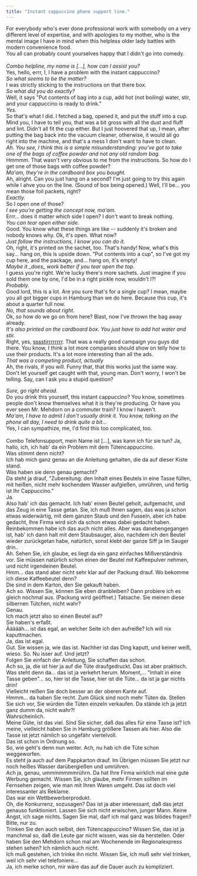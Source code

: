 ```yaml
---
title: "Instant cappuccino phone support line."
---
```


<p>For everybody who's ever done professional work with somebody on a very different level of expertise, and with apologies to my mother, who is the mental image I have in mind when this helpless older lady battles with modern convenience food.
<br/>
You all can probably count yourselves happy that I didn't go into comedy.
<br/>
<lj-cut text="Instant cappucino phone suport line">
<br/>
<i>Combo helpline, my name is [...], how can I assist you?</i>
<br/>
Yes, hello, errr, I, I have a problem with the instant cappuccino?
<br/>
<i>So what seems to be the matter?</i>
<br/>
I was strictly sticking to the instructions on that there box.
<br/>
<i>So what did you do exactly?</i>
<br/>
Well, it says "Put contents of bag into a cup, add hot (not boiling) water, stir, and your cappuccino is ready to drink."
<br/>
<i>Yes.</i>
<br/>
So that's what I did. I fetched a bag, opened it, and put the stuff into a cup. Mind you, I have to tell you, that was a bit gross with all the dust and fluff and lint. Didn't all fit the cup either. But I just hoovered that up, I mean, after putting the bag back into the vacuum cleaner, otherwise, it would all go right into the machine, and that's a mess I don't want to have to clean.
<br/>
<i>Ah. You see, I think this is a simple misunderstanding: you've got to take one of the bags of coffee powder and not any old random bag.</i>
<br/>
Hmmmm. That wasn't very obvious to me from the instructions. So how do I get one of those bags with coffee powder?
<br/>
<i>Ma'am, they're in the cardboard box you bought.</i>
<br/>
Ah, alright. Can you just hang on a second? I'm just going to try this again while I ahve you on the line. (Sound of box being opened.) Well, I'll be... you mean those foil packets, right?
<br/>
<i>Exactly.</i>
<br/>
So I open one of those?
<br/>
<i>I see you're getting the concept now, ma'am.</i>
<br/>
Errr... does it matter which side I open? I don't want to break nothing.
<br/>
<i>You can tear open either side.</i>
<br/>
Good. You know what these things are like -- suddenly it's broken and nobody knows why. Ok, it's open. What now?
<br/>
<i>Just follow the instructions, I know you can do it.</i>
<br/>
Oh, right, it's printed on the sachet, too. That's handy! Now, what's this say... hang on, this is upside down. "Put contents into a cup", so I've got my cup here, and the package, and... hang on, it's empty!
<br/>
<i>Maybe it _does_ work better if you tear open the top.</i>
<br/>
I guess you're right. We're lucky there's more sachets. Just imagine if you sold them one by one, I'd be in a right pickle now, wouldn't I?!
<br/>
<i>Probably.</i>
<br/>
Good lord, this is a lot. Are you sure that's for a single cup? I mean, maybe you all got bigger cups in Hamburg than we do here. Because this cup, it's about a quarter full now.
<br/>
<i>No, that sounds about right.</i>
<br/>
Ok, so how do we go on from here? Blast, now I've thrown the bag away already.
<br/>
<i>It's also printed on the cardboard box. You just have to add hot water and stir.</i>
<br/>
Right, yes, <a href="http://www.youtube.com/watch?v=xlaLh8sqCEc">sssstirrrrrrrr</a>. That was a really good campaign you guys did there. You know, I think a lot more companies should show on telly how to use their products. It's a lot more interesting than all the ads.
<br/>
<i>That was a competing product, actually</i>
<br/>
Ah, the rivals, if you will. Funny that, that this works just the same way. Don't let yourself get caught with that, young man.  Don't worry, I won't be telling. Say, can I ask you a stupid question?
<br/>
<p><i>Sure, go right ahead.</i>
<br/>
Do you drink this yourself, this instant cappuccino? You know, sometimes people don't know themselves what it is they're producing. Or have you ever seen Mr. Mehdorn on a commuter train? I know I haven't.
<br/>
<i>Ma'am, I have to admit I don't usually drink it. You know, talking on the phone all day, I need to drink quite a bit...</i>
<br/>
Yes, I can sympathize, me, I'd find this too complicated, too.
<br/>
</lj-cut>
<br/>
<lj-cut text="Tütencappuccinotelefonsupport, original german, ca. 2003">
Combo Telefonsupport, mein Name ist [...], was kann ich für sie tun?
Ja, hallo, ich, ich hab' da ein Problem mit dem Tütencappuccino.
<br/>
Was stimmt denn nicht?
<br/>
Ich hab mich ganz genau an die Anleitung gehalten, die da auf dieser Kiste stand.
<br/>
Was haben sie denn genau gemacht?
<br/>
Da steht ja drauf, "Zubereitung: den Inhalt eines Beutels in eine Tasse füllen, mit heißen, nicht mehr kochendem Wasser aufgießen, umrühren, und fertig ist Ihr Cappuccino."
<br/>
Ja.
<br/>
Also hab' ich das gemacht. Ich hab' einen Beutel geholt, aufgemacht, und das Zeug in eine Tasse getan. Sie, ich muß Ihnen sagen, das was ja schon etwas widerwärtig, mit dem ganzen Staub und den Fusseln, aber ich habe gedacht, Ihre Firma wird sich da schon etwas dabei gedacht haben. Reinbekommen habe ich das auch nicht alles. Aber was danebengegangen ist, hab' ich dann halt mit dem Staubsauger, also, nachdem ich den Beutel wieder zurückgetan habe, natürlich, sonst klebt der ganze Siff ja im Sauger drin..
<br/>
Ah. Sehen Sie, ich glaube, es liegt da ein ganz einfaches Mißverständnis vor. Sie müssen natürlich schon einen der Beutel mit Kaffeepulver nehmen, und nicht irgendeinen Beutel.
<br/>
Hmm... das stand aber nicht sehr klar auf der Packung drauf. Wo bekomme ich diese Kaffeebeutel denn?
<br/>
Die sind in dem Karton, den Sie gekauft haben.
<br/>
Ach so. Wissen Sie, können Sie eben dranbleiben? Dann probiere ich es gleich nochmal aus. (Packung wird geöffnet.) Tatsache. Sie meinen diese silbernen Tütchen, nicht wahr?
<br/>
Genau.
<br/>
Ich mach jetzt also so einen Beutel auf?
<br/>
Sie haben's erfaßt.
<br/>
Äääääh... ist das egal, an welcher Seite ich den aufreiße? Ich will nix kaputtmachen.
<br/>
Ja, das ist egal.
<br/>
Gut. Sie wissen ja, wie das ist. Nachher ist das Ding kaputt, und keiner weiß, wieso. So. Nu isser auf. Und jetzt?
<br/>
Folgen Sie einfach der Anleitung, Sie schaffen das schon.
<br/>
Ach so, ja, die ist hier ja auf die Tüte draufgedruckt. Das ist aber praktisch. Was steht denn da... das ist ja verkehrt herum. Moment,... "Inhalt in eine Tasse geben"... so, hier ist die Tasse, hier ist die Tüte... da ist ja gar nichts drin!
<br/>
Vielleicht reißen Sie doch besser an der oberen Kante auf.
<br/>
Hmmm... da haben Sie recht. Zum Glück sind noch mehr Tüten da. Stellen Sie sich vor, Sie würden die Tüten einzeln verkaufen. Da stände ich ja jetzt ganz dumm da, nicht wahr?!
<br/>
Wahrscheinlich.
<br/>
Meine Güte, ist das viel. Sind Sie sicher, daß das alles für eine Tasse ist? Ich meine, vielleicht haben Sie in Hamburg größere Tassen als hier. Also die Tasse ist jetzt nämlich so ungefähr viertelvoll.
<br/>
Das ist schon in Ordnung so.
<br/>
So, wie geht's denn nun weiter. Ach, nu hab ich die Tüte schon weggeworfen.
<br/>
Es steht ja auch auf dem Pappkarton drauf. Im Übrigen müssen Sie jetzt nur noch heißes Wasser darübergießen und umrühren.
<br/>
Ach ja, genau, ummmmmmmrührn. Da hat Ihre Firma wirklich mal eine gute Werbung gemacht. Wissen Sie, ich glaube, mehr Firmen sollten im Fernsehen zeigen, wie man mit Ihren Waren umgeht. Das ist doch viel interessanter als Reklame.
<br/>
Das war ein Wettbewerberprodukt.
<br/>
Oh, die Konkurrenz, sozusagen? Das ist ja aber interessant, daß das jetzt genauso funktioniert. Lassen Sie sich nicht erwischen, junger Mann. Keine Angst, ich sage nichts. Sagen Sie mal, darf ich mal ganz was blödes fragen?
<br/>
Bitte, nur zu.
<br/>
Trinken Sie den auch selbst, den Tütencappuccino? Wissen Sie, das ist ja manchmal so, daß die Leute gar nicht wissen, was sie da herstellen. Oder haben Sie den Mehdorn schon mal am Wochenende im Regionalexpress stehen sehen? Ich nämlich auch nicht.
<br/>
Ich muß gestehen, ich trinke ihn nicht. Wissen Sie, ich muß sehr viel trinken, weil ich sehr viel telefoniere...
<br/>
Ja, ich merke schon, mir wäre das auf die Dauer auch zu kompliziert.
</lj-cut></p>
